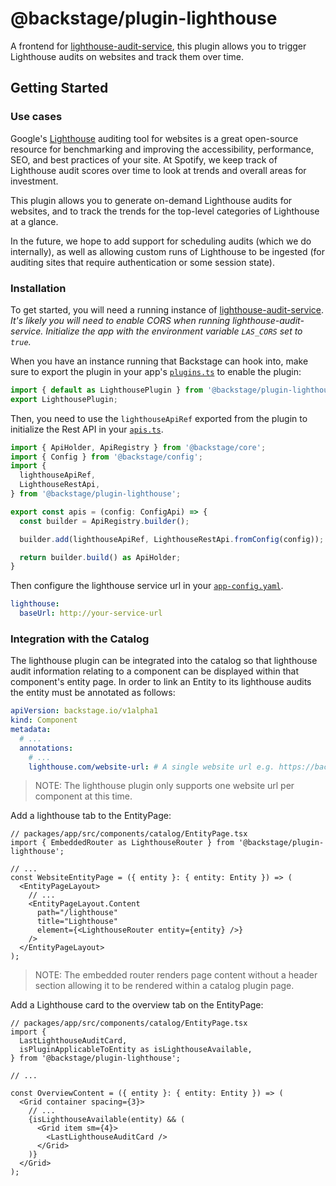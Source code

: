 # @backstage/plugin-lighthouse

A frontend for [lighthouse-audit-service](https://github.com/spotify/lighthouse-audit-service), this plugin allows you to trigger Lighthouse audits on websites and track them over time.

## Getting Started

### Use cases

Google's [Lighthouse](https://developers.google.com/web/tools/lighthouse) auditing tool for websites
is a great open-source resource for benchmarking and improving the accessibility, performance, SEO, and best practices of your site.
At Spotify, we keep track of Lighthouse audit scores over time to look at trends and overall areas for investment.

This plugin allows you to generate on-demand Lighthouse audits for websites, and to track the trends for the
top-level categories of Lighthouse at a glance.

In the future, we hope to add support for scheduling audits (which we do internally), as well as allowing
custom runs of Lighthouse to be ingested (for auditing sites that require authentication or some session state).

### Installation

To get started, you will need a running instance of [lighthouse-audit-service](https://github.com/spotify/lighthouse-audit-service).
_It's likely you will need to enable CORS when running lighthouse-audit-service. Initialize the app
with the environment variable `LAS_CORS` set to `true`._

When you have an instance running that Backstage can hook into, make sure to export the plugin in
your app's [`plugins.ts`](https://github.com/BESTSELLER/backstage/blob/master/packages/app/src/plugins.ts)
to enable the plugin:

```js
import { default as LighthousePlugin } from '@backstage/plugin-lighthouse';
export LighthousePlugin;
```

Then, you need to use the `lighthouseApiRef` exported from the plugin to initialize the Rest API in
your [`apis.ts`](https://github.com/BESTSELLER/backstage/blob/master/packages/app/src/apis.ts).

```js
import { ApiHolder, ApiRegistry } from '@backstage/core';
import { Config } from '@backstage/config';
import {
  lighthouseApiRef,
  LighthouseRestApi,
} from '@backstage/plugin-lighthouse';

export const apis = (config: ConfigApi) => {
  const builder = ApiRegistry.builder();

  builder.add(lighthouseApiRef, LighthouseRestApi.fromConfig(config));

  return builder.build() as ApiHolder;
}
```

Then configure the lighthouse service url in your [`app-config.yaml`](https://github.com/BESTSELLER/backstage/blob/master/app-config.yaml).

```yaml
lighthouse:
  baseUrl: http://your-service-url
```

### Integration with the Catalog

The lighthouse plugin can be integrated into the catalog so that lighthouse audit information relating to a component
can be displayed within that component's entity page. In order to link an Entity to its lighthouse audits the entity
must be annotated as follows:

```yaml
apiVersion: backstage.io/v1alpha1
kind: Component
metadata:
  # ...
  annotations:
    # ...
    lighthouse.com/website-url: # A single website url e.g. https://backstage.io/
```

> NOTE: The lighthouse plugin only supports one website url per component at this time.

Add a lighthouse tab to the EntityPage:

```tsx
// packages/app/src/components/catalog/EntityPage.tsx
import { EmbeddedRouter as LighthouseRouter } from '@backstage/plugin-lighthouse';

// ...
const WebsiteEntityPage = ({ entity }: { entity: Entity }) => (
  <EntityPageLayout>
    // ...
    <EntityPageLayout.Content
      path="/lighthouse"
      title="Lighthouse"
      element={<LighthouseRouter entity={entity} />}
    />
  </EntityPageLayout>
);
```

> NOTE: The embedded router renders page content without a header section allowing it to be rendered within a
> catalog plugin page.

Add a Lighthouse card to the overview tab on the EntityPage:

```tsx
// packages/app/src/components/catalog/EntityPage.tsx
import {
  LastLighthouseAuditCard,
  isPluginApplicableToEntity as isLighthouseAvailable,
} from '@backstage/plugin-lighthouse';

// ...

const OverviewContent = ({ entity }: { entity: Entity }) => (
  <Grid container spacing={3}>
    // ...
    {isLighthouseAvailable(entity) && (
      <Grid item sm={4}>
        <LastLighthouseAuditCard />
      </Grid>
    )}
  </Grid>
);
```

